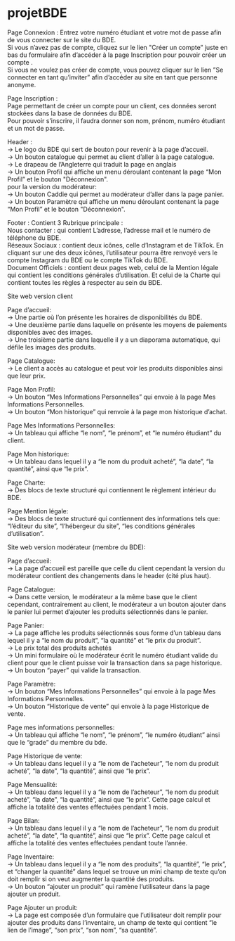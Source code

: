 # projetBDE

Page Connexion : Entrez votre numéro étudiant et votre mot de passe afin de vous connecter sur le site du BDE. </br>
Si vous n’avez pas de compte, cliquez sur le lien "Créer un compte” juste en bas du formulaire afin d’accéder à la page Inscription pour pouvoir créer un compte .</br>
Si vous ne voulez pas créer de compte, vous pouvez cliquer sur le lien ”Se connecter en tant qu’inviter” afin d’accéder au site en tant que personne anonyme.</br>

Page Inscription :</br>
Page permettant de créer un compte pour un client, ces données seront stockées dans la base de données du BDE.</br>
Pour pouvoir s’inscrire, il faudra donner son nom, prénom, numéro étudiant et un mot de passe.</br>

Header :</br>
→ Le logo du BDE qui sert de bouton pour revenir à la page d’accueil.</br>
→ Un bouton catalogue qui permet au client d’aller à la page catalogue.</br>
→ Le drapeau de l’Angleterre qui traduit la page en anglais</br>
→ Un bouton Profil qui affiche un menu déroulant  contenant la page “Mon Profil” et le bouton "Déconnexion".</br>
 pour la version du modérateur:</br>
→ Un bouton Caddie qui permet au modérateur d’aller dans la page panier.</br>
→ Un bouton Paramètre qui affiche un menu déroulant  contenant la page “Mon Profil” et le bouton "Déconnexion".</br>

Footer : Contient 3 Rubrique principale : </br>
Nous contacter : qui contient L’adresse, l’adresse mail et  le numéro de téléphone du BDE.</br>
Réseaux Sociaux :  contient deux icônes, celle d’Instagram et  de TikTok. En cliquant sur une des deux icônes, l’utilisateur pourra être renvoyé vers le compte Instagram du BDE ou le compte TikTok du BDE.</br>
Document Officiels : contient deux pages web, celui de la Mention légale qui contient les conditions  générales d’utilisation. Et celui de la Charte qui contient toutes les règles à respecter au sein du BDE.</br>

Site web version client

Page d’accueil: </br>
→ Une partie où l’on présente les horaires de disponibilités du BDE.</br>
→ Une deuxième partie dans laquelle on présente les moyens de paiements disponibles avec des images.</br>
→ Une troisième partie dans laquelle il y a un diaporama automatique, qui défile les images des produits.</br>

Page Catalogue: </br>
→ Le client a accès au catalogue et peut voir les produits disponibles ainsi que leur prix.

Page Mon Profil: </br>
→ Un bouton “Mes Informations Personnelles” qui envoie à la page Mes Informations Personnelles.</br>
→ Un bouton “Mon historique” qui renvoie à la page mon historique d’achat.

 Page Mes Informations Personnelles: </br>
→ Un tableau qui affiche “le nom”, “le prénom”, et “le numéro étudiant” du client.

Page Mon historique: </br>
→ Un tableau dans lequel il y a “le nom du produit acheté”, “la date”, “la quantité”, ainsi que “le prix”.

Page Charte:</br>
→ Des blocs de texte structuré qui contiennent le règlement intérieur du BDE.

Page Mention légale:</br>
→ Des blocs de texte structuré qui contiennent des informations tels que: “l’éditeur du site”, “l’hébergeur du site”, “les conditions générales d’utilisation”.

Site web version modérateur (membre du BDE):

Page d’accueil:</br>
→ La page d’accueil est pareille que celle du client cependant la version du modérateur contient des changements dans le header (cité plus haut).

Page Catalogue:</br>
→ Dans cette version, le modérateur a la même base que le client cependant, contrairement au client, le modérateur a un bouton ajouter dans le panier lui permet d’ajouter les produits sélectionnés dans le panier.

Page Panier:</br>
→ La page affiche les produits sélectionnés sous forme d’un tableau dans lequel il y a “le nom du produit”, “la quantité” et “le prix du produit”.</br>
→ Le prix total des produits achetés </br>
→ Un mini formulaire où le modérateur écrit le numéro étudiant valide du client pour que le client puisse voir la transaction dans sa page historique.</br>
→ Un bouton “payer” qui valide la transaction.

Page Paramètre:</br>
→ Un bouton “Mes Informations Personnelles” qui envoie à la page Mes Informations Personnelles.</br>
→ Un bouton “Historique de vente” qui envoie à la page Historique de vente.

Page mes informations personnelles:</br>
→ Un tableau qui affiche “le nom”, “le prénom”, “le numéro étudiant” ainsi que le “grade” du membre du bde.

Page Historique de vente:</br>
→ Un tableau dans lequel il y a “le nom de l’acheteur”, “le nom du produit acheté”, “la date”, “la quantité”, ainsi que “le prix”.

Page Mensualité:</br>
→ Un tableau dans lequel il y a “le nom de l’acheteur”, “le nom du produit acheté”, “la date”, “la quantité”, ainsi que “le prix”. Cette page calcul et affiche la totalité des ventes effectuées pendant 1 mois.

Page Bilan: </br>
→ Un tableau dans lequel il y a “le nom de l’acheteur”, “le nom du produit acheté”, “la date”, “la quantité”, ainsi que “le prix”. Cette page calcul et affiche la totalité des ventes effectuées pendant toute l’année.

Page Inventaire:</br>
→ Un tableau dans lequel il y a “le nom des produits”, “la quantité”, “le prix”,  et “changer la quantité” dans lequel se trouve un mini champ de texte qu’on doit remplir si on veut augmenter la quantité des produits.</br>
→ Un bouton “ajouter un produit” qui ramène l’utilisateur dans la page ajouter un produit.

Page Ajouter un produit:</br>
→ La page est composée d’un formulaire que l’utilisateur doit remplir pour ajouter des produits dans l’inventaire, un champ de texte qui contient “le lien de l’image”, “son prix”, “son nom”, “sa quantité”.
